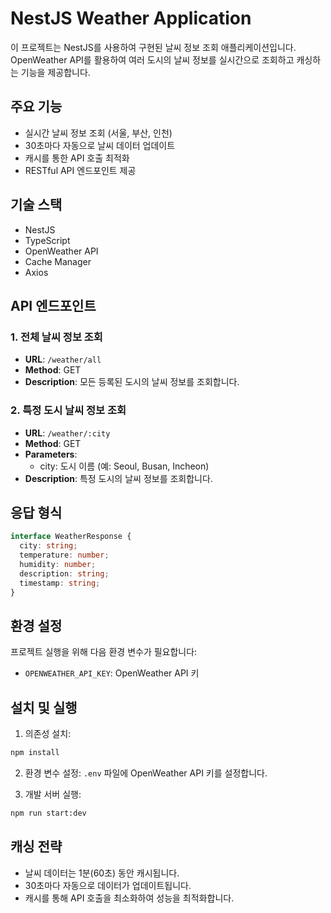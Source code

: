 # NestJS Weather Application

이 프로젝트는 NestJS를 사용하여 구현된 날씨 정보 조회 애플리케이션입니다. OpenWeather API를 활용하여 여러 도시의 날씨 정보를 실시간으로 조회하고 캐싱하는 기능을 제공합니다.

## 주요 기능

- 실시간 날씨 정보 조회 (서울, 부산, 인천)
- 30초마다 자동으로 날씨 데이터 업데이트
- 캐시를 통한 API 호출 최적화
- RESTful API 엔드포인트 제공

## 기술 스택

- NestJS
- TypeScript
- OpenWeather API
- Cache Manager
- Axios

## API 엔드포인트

### 1. 전체 날씨 정보 조회

- **URL**: `/weather/all`
- **Method**: GET
- **Description**: 모든 등록된 도시의 날씨 정보를 조회합니다.

### 2. 특정 도시 날씨 정보 조회

- **URL**: `/weather/:city`
- **Method**: GET
- **Parameters**:
  - city: 도시 이름 (예: Seoul, Busan, Incheon)
- **Description**: 특정 도시의 날씨 정보를 조회합니다.

## 응답 형식

```typescript
interface WeatherResponse {
  city: string;
  temperature: number;
  humidity: number;
  description: string;
  timestamp: string;
}
```

## 환경 설정

프로젝트 실행을 위해 다음 환경 변수가 필요합니다:

- `OPENWEATHER_API_KEY`: OpenWeather API 키

## 설치 및 실행

1. 의존성 설치:

```bash
npm install
```

2. 환경 변수 설정:
   `.env` 파일에 OpenWeather API 키를 설정합니다.

3. 개발 서버 실행:

```bash
npm run start:dev
```

## 캐싱 전략

- 날씨 데이터는 1분(60초) 동안 캐시됩니다.
- 30초마다 자동으로 데이터가 업데이트됩니다.
- 캐시를 통해 API 호출을 최소화하여 성능을 최적화합니다.
